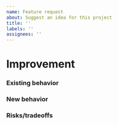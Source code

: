 ```yaml
---
name: Feature request
about: Suggest an idea for this project
title: ''
labels: ''
assignees: ''
---
```


# Improvement

<!-- Brief description of suggested improvement. -->

### Existing behavior

<!-- Brief description of existing behavior, if applicable. -->

<!-- Problem with existing behavior, if applicable. -->

### New behavior

<!-- More detailed description of desired behavior, e.g. corner case handling. -->

### Risks/tradeoffs

<!-- Potential downsides, regression risks, user objections etc. -->
